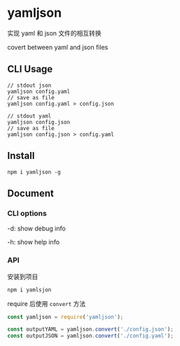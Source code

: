 # yamljson

实现 yaml 和 json 文件的相互转换

covert between yaml and json files

## CLI Usage
    // stdout json
    yamljson config.yaml
    // save as file
    yamljson config.yaml > config.json

    // stdout yaml
    yamljson config.json 
    // save as file
    yamljson config.json > config.yaml

## Install

    npm i yamljson -g

## Document

### CLI options

-d: show debug info

-h: show help info

### API

安装到项目

    npm i yamlsjon

require 后使用 `convert` 方法

```javascript
const yamljson = require('yamljson');

const outputYAML = yamljson.convert('./config.json');
const outputJSON = yamljson.convert('./config.yaml');
```
